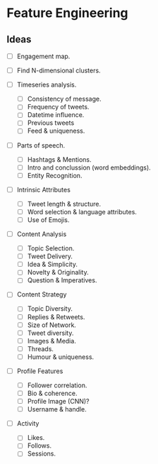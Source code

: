 # Feature Engineering

## Ideas

- [ ] Engagement map.

- [ ] Find N-dimensional clusters.

- [ ] Timeseries analysis.
    - [ ] Consistency of message.
    - [ ] Frequency of tweets.
    - [ ] Datetime influence.
    - [ ] Previous tweets
    - [ ] Feed & uniqueness.

- [ ] Parts of speech.
    - [ ] Hashtags & Mentions.
    - [ ] Intro and conclussion (word embeddings).
    - [ ] Entity Recognition.

- [ ] Intrinsic Attributes
    - [ ] Tweet length & structure.
    - [ ] Word selection & language attributes.
    - [ ] Use of Emojis.

- [ ] Content Analysis
    - [ ] Topic Selection.
    - [ ] Tweet Delivery.
    - [ ] Idea & Simplicity.
    - [ ] Novelty & Originality.
    - [ ] Question & Imperatives.

- [ ] Content Strategy
    - [ ] Topic Diversity.
    - [ ] Replies & Retweets.
    - [ ] Size of Network.
    - [ ] Tweet diversity.
    - [ ] Images & Media. 
    - [ ] Threads.
    - [ ] Humour & uniqueness.

- [ ] Profile Features
    - [ ] Follower correlation.
    - [ ] Bio & coherence.
    - [ ] Profile Image (CNN)?
    - [ ] Username & handle.

- [ ] Activity
    - [ ] Likes.
    - [ ] Follows.
    - [ ] Sessions.
